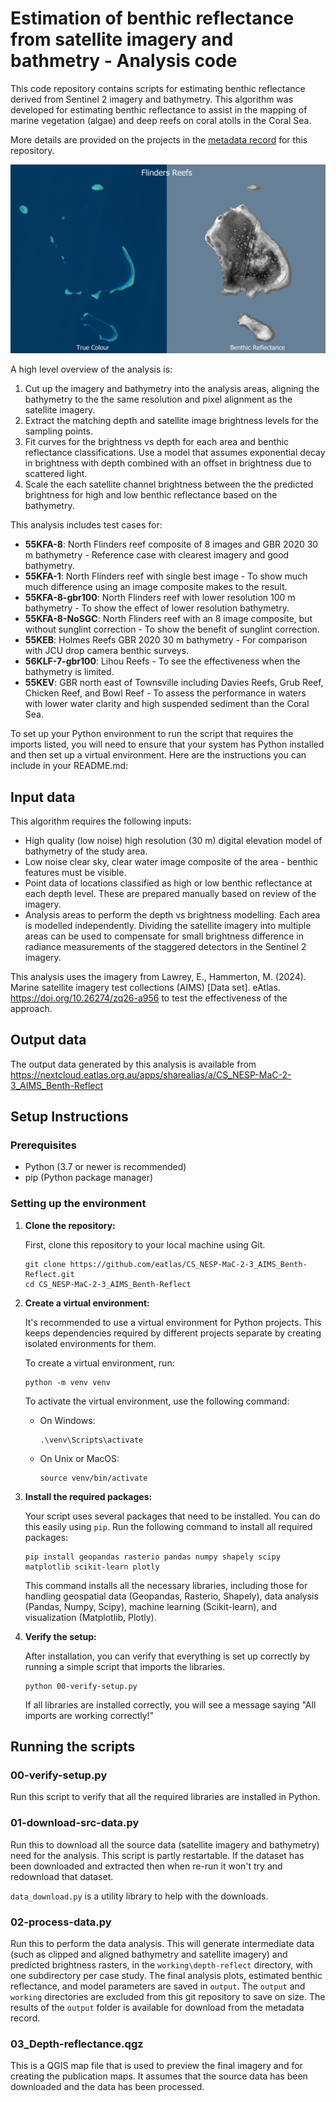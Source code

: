 # Estimation of benthic reflectance from satellite imagery and bathmetry - Analysis code

This code repository contains scripts for estimating benthic reflectance derived from Sentinel 2 imagery and bathymetry. This algorithm was developed for estimating benthic reflectance to assist in the mapping of marine vegetation (algae) and deep reefs on coral atolls in the Coral Sea. 

More details are provided on the projects in the [metadata record](https://doi.org/10.26274/s2a8-nw72) for this repository.

![Preview of Flinders Reefs in True Colour and estimated benthic reflectance](new-data/metadata/CS_NESP-MaC-2-3_AIMS_Benth-Reflect_Flinders-TrueColour-Benthic.jpeg)

A high level overview of the analysis is:
1. Cut up the imagery and bathymetry into the analysis areas, aligning the bathymetry to the the same resolution and pixel alignment as the satellite imagery.
2. Extract the matching depth and satellite image brightness levels for the sampling points.
3. Fit curves for the brightness vs depth for each area and benthic reflectance classifications. Use a model that assumes exponential decay in brightness with depth combined with an offset in brightness due to scattered light.
4. Scale the each satellite channel brightness between the the predicted brightness for high and low benthic reflectance based on the bathymetry.

This analysis includes test cases for: 
- **55KFA-8**: North Flinders reef composite of 8 images and GBR 2020 30 m bathymetry - Reference case with clearest imagery and good bathymetry.
- **55KFA-1**: North Flinders reef with single best image - To show much much difference using an image composite makes to the result.
- **55KFA-8-gbr100**: North Flinders reef with lower resolution 100 m bathymetry - To show the effect of lower resolution bathymetry.
- **55KFA-8-NoSGC**: North Flinders reef with an 8 image composite, but without sunglint correction - To show the benefit of sunglint correction.
- **55KEB**: Holmes Reefs GBR 2020 30 m bathymetry - For comparison with JCU drop camera benthic surveys.
- **56KLF-7-gbr100**: Lihou Reefs - To see the effectiveness when the bathymetry is limited.
- **55KEV**: GBR north east of Townsville including Davies Reefs, Grub Reef, Chicken Reef, and Bowl Reef - To assess the performance in waters with lower water clarity and high suspended sediment than the Coral Sea.

To set up your Python environment to run the script that requires the imports listed, you will need to ensure that your system has Python installed and then set up a virtual environment. Here are the instructions you can include in your README.md:

## Input data

This algorithm requires the following inputs:
- High quality (low noise) high resolution (30 m) digital elevation model of bathymetry of the study area.
- Low noise clear sky, clear water image composite of the area - benthic features must be visible.
- Point data of locations classified as high or low benthic reflectance at each depth level. These are prepared manually based on review of the imagery.
- Analysis areas to perform the depth vs brightness modelling. Each area is modelled independently. Dividing the satellite imagery into multiple areas can be used to compensate for small brightness difference in radiance measurements of the staggered detectors in the Sentinel 2 imagery.

This analysis uses the imagery from Lawrey, E., Hammerton, M. (2024). Marine satellite imagery test collections (AIMS) [Data set]. eAtlas. https://doi.org/10.26274/zq26-a956 to test the effectiveness of the approach.

## Output data
The output data generated by this analysis is available from https://nextcloud.eatlas.org.au/apps/sharealias/a/CS_NESP-MaC-2-3_AIMS_Benth-Reflect

## Setup Instructions

### Prerequisites

- Python (3.7 or newer is recommended)
- pip (Python package manager)

### Setting up the environment

1. **Clone the repository:**

   First, clone this repository to your local machine using Git.

   ```
   git clone https://github.com/eatlas/CS_NESP-MaC-2-3_AIMS_Benth-Reflect.git
   cd CS_NESP-MaC-2-3_AIMS_Benth-Reflect
   ```

2. **Create a virtual environment:**

   It's recommended to use a virtual environment for Python projects. This keeps dependencies required by different projects separate by creating isolated environments for them.

   To create a virtual environment, run:

   ```
   python -m venv venv
   ```

   To activate the virtual environment, use the following command:

   - On Windows:
     ```
     .\venv\Scripts\activate
     ```
   - On Unix or MacOS:
     ```
     source venv/bin/activate
     ```

3. **Install the required packages:**

   Your script uses several packages that need to be installed. You can do this easily using `pip`. Run the following command to install all required packages:

   ```
   pip install geopandas rasterio pandas numpy shapely scipy matplotlib scikit-learn plotly
   ```

   This command installs all the necessary libraries, including those for handling geospatial data (Geopandas, Rasterio, Shapely), data analysis (Pandas, Numpy, Scipy), machine learning (Scikit-learn), and visualization (Matplotlib, Plotly).

4. **Verify the setup:**

   After installation, you can verify that everything is set up correctly by running a simple script that imports the libraries.

   ```
   python 00-verify-setup.py
   ```

   If all libraries are installed correctly, you will see a message saying "All imports are working correctly!"

## Running the scripts

### 00-verify-setup.py
Run this script to verify that all the required libraries are installed in Python.

### 01-download-src-data.py
Run this to download all the source data (satellite imagery and bathymetry) need for the analysis. This script is partly restartable. If the dataset has been downloaded and extracted then when re-run it won't try and redownload that dataset.

`data_download.py` is a utility library to help with the downloads.

### 02-process-data.py
Run this to perform the data analysis. This will generate intermediate data (such as clipped and aligned bathymetry and satellite imagery) and predicted brightness rasters, in the `working\depth-reflect` directory, with one subdirectory per case study. The final analysis plots, estimated benthic reflectance, and model parameters are saved in `output`. The `output` and `working` directories are excluded from this git repository to save on size. The results of the `output` folder is
available for download from the metadata record.

### 03_Depth-reflectance.qgz
This is a QGIS map file that is used to preview the final imagery and for creating the publication maps. It assumes that the source data has been downloaded and the data has been processed.